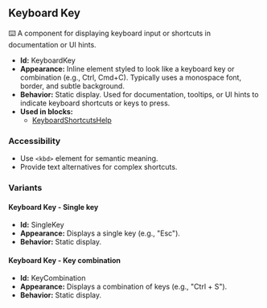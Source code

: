 ## Keyboard Key
⌨️ A component for displaying keyboard input or shortcuts in documentation or UI hints.
- **Id:** KeyboardKey
- **Appearance:** Inline element styled to look like a keyboard key or combination (e.g., Ctrl, Cmd+C). Typically uses a monospace font, border, and subtle background.
- **Behavior:** Static display. Used for documentation, tooltips, or UI hints to indicate keyboard shortcuts or keys to press.
- **Used in blocks:**
  - [KeyboardShortcutsHelp](../blocks/KeyboardShortcutsHelp.md)
### Accessibility
- Use `<kbd>` element for semantic meaning.
- Provide text alternatives for complex shortcuts.

### Variants
#### Keyboard Key - **Single key**
- **Id:** SingleKey
- **Appearance:** Displays a single key (e.g., "Esc").
- **Behavior:** Static display.
#### Keyboard Key - **Key combination**
- **Id:** KeyCombination
- **Appearance:** Displays a combination of keys (e.g., "Ctrl + S").
- **Behavior:** Static display.
